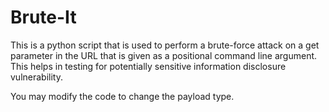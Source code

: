 # Brute-It
This is a python script that is used to perform a brute-force attack on a get parameter in the URL that is given as a positional command line argument. This helps in testing for potentially sensitive information disclosure vulnerability.

You may modify the code to change the payload type.

